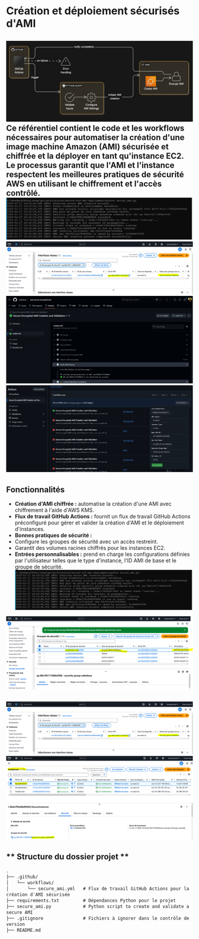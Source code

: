 # Création et déploiement sécurisés d'AMI
![Succes](img/main_diagram.PNG)
Ce référentiel contient le code et les workflows nécessaires pour automatiser la création d'une image machine Amazon (AMI) sécurisée et chiffrée et la déployer en tant qu'instance EC2. Le processus garantit que l'AMI et l'instance respectent les meilleures pratiques de sécurité AWS en utilisant le chiffrement et l'accès contrôlé.
![Succes](img/Capture.PNG)
![Succes](img/Capture3.PNG)
![Succes](img/Capture6.PNG)
![Succes](img/Capture7.PNG)
---

## **Fonctionnalités**
- **Création d'AMI chiffrée :** automatise la création d'une AMI avec chiffrement à l'aide d'AWS KMS.
- **Flux de travail GitHub Actions :** fournit un flux de travail GitHub Actions préconfiguré pour gérer et valider la création d'AMI et le déploiement d'instances.
- **Bonnes pratiques de sécurité :**
- Configure les groupes de sécurité avec un accès restreint.
- Garantit des volumes racines chiffrés pour les instances EC2.
- **Entrées personnalisables :** prend en charge les configurations définies par l'utilisateur telles que le type d'instance, l'ID AMI de base et le groupe de sécurité.
![Succes](img/Capture.PNG)

![Succes](img/Capture2.PNG)

![Succes](img/Capture3.PNG)
![Succes](img/Capture4.PNG)
---

## ** Structure du dossier  projet **
```plaintext
.
├── .github/
│   └── workflows/
│       └── secure_ami.yml   # Flux de travail GitHub Actions pour la création d'AMI sécurisée
├── requirements.txt         # Dépendances Python pour le projet
├── secure_ami.py            # Python script to create and validate a secure AMI
├── .gitignore               # Fichiers à ignorer dans le contrôle de version
├── README.md


